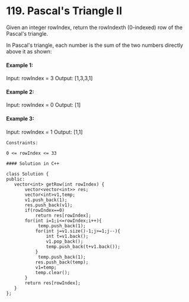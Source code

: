 
 # 119. Pascal's Triangle II

Given an integer rowIndex, return the rowIndexth (0-indexed) row of the Pascal's triangle.

In Pascal's triangle, each number is the sum of the two numbers directly above it as shown:

#### Example 1:

Input: rowIndex = 3
Output: [1,3,3,1]

#### Example 2:
Input: rowIndex = 0
Output: [1]

#### Example 3:
Input: rowIndex = 1
Output: [1,1]
 ````
Constraints:

0 <= rowIndex <= 33

#### Solution in C++

class Solution {
public:
    vector<int> getRow(int rowIndex) {
        vector<vector<int>> res;
        vector<int>v1,temp;
        v1.push_back(1);
        res.push_back(v1);
        if(rowIndex==0)
            return res[rowIndex];
        for(int i=1;i<=rowIndex;i++){
             temp.push_back(1);
            for(int j=v1.size()-1;j>=1;j--){
                int t=v1.back();
                v1.pop_back();
                temp.push_back(t+v1.back());
            }
             temp.push_back(1);
            res.push_back(temp);
            v1=temp;
            temp.clear();
        }
        return res[rowIndex];
    }  
};
````
